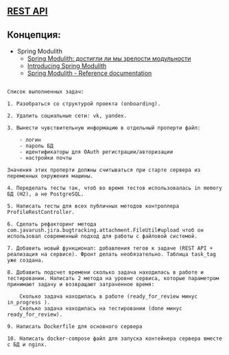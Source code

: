 ## [REST API](http://localhost:8080/doc)

## Концепция:

- Spring Modulith
    - [Spring Modulith: достигли ли мы зрелости модульности](https://habr.com/ru/post/701984/)
    - [Introducing Spring Modulith](https://spring.io/blog/2022/10/21/introducing-spring-modulith)
    - [Spring Modulith - Reference documentation](https://docs.spring.io/spring-modulith/docs/current-SNAPSHOT/reference/html/)

```

Список выполненных задач:

1. Разобраться со структурой проекта (onboarding).

2. Удалить социальные сети: vk, yandex.

3. Вынести чувствительную информацию в отдельный проперти файл:

    - логин
    - пароль БД
    - идентификаторы для OAuth регистрации/авторизации
    - настройки почты

Значения этих проперти должны считываться при старте сервера из переменных окружения машины. 

4. Переделать тесты так, чтоб во время тестов использовалась in memory БД (H2), а не PostgreSQL. 

5. Написать тесты для всех публичных методов контроллера ProfileRestController. 

6. Сделать рефакторинг метода com.javarush.jira.bugtracking.attachment.FileUtil#upload чтоб он использовал современный подход для работы с файловой системой.

7. Добавить новый функционал: добавления тегов к задаче (REST API + реализация на сервисе). Фронт делать необязательно. Таблица task_tag уже создана.

8. Добавить подсчет времени сколько задача находилась в работе и тестировании. Написать 2 метода на уровне сервиса, которые параметром принимают задачу и возвращают затраченное время:

    Сколько задача находилась в работе (ready_for_review минус in_progress ).
    Сколько задача находилась на тестировании (done минус ready_for_review).

9. Написать Dockerfile для основного сервера

10. Написать docker-compose файл для запуска контейнера сервера вместе с БД и nginx. 
